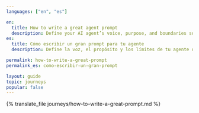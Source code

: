 ```yaml
---
languages: ["en", "es"]

en:
  title: How to write a great agent prompt
  description: Define your AI agent’s voice, purpose, and boundaries so it speaks like your brand.
es:
  title: Cómo escribir un gran prompt para tu agente
  description: Define la voz, el propósito y los límites de tu agente de IA para que hable como tu marca.

permalink: how-to-write-a-great-prompt
permalink_es: como-escribir-un-gran-prompt

layout: guide
topic: journeys
popular: false
---
```


{% translate_file journeys/how-to-write-a-great-prompt.md %}